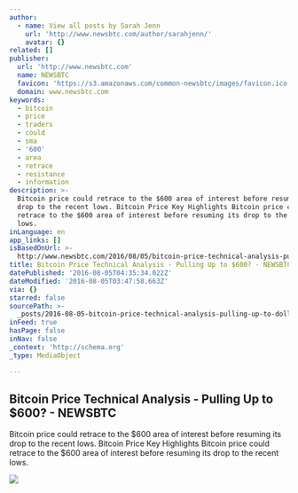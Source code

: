 ```yaml
---
author:
  - name: View all posts by Sarah Jenn
    url: 'http://www.newsbtc.com/author/sarahjenn/'
    avatar: {}
related: []
publisher:
  url: 'http://www.newsbtc.com'
  name: NEWSBTC
  favicon: 'https://s3.amazonaws.com/common-newsbtc/images/favicon.ico'
  domain: www.newsbtc.com
keywords:
  - bitcoin
  - price
  - traders
  - could
  - sma
  - '600'
  - area
  - retrace
  - resistance
  - information
description: >-
  Bitcoin price could retrace to the $600 area of interest before resuming its
  drop to the recent lows. Bitcoin Price Key Highlights Bitcoin price could
  retrace to the $600 area of interest before resuming its drop to the recent
  lows.
inLanguage: en
app_links: []
isBasedOnUrl: >-
  http://www.newsbtc.com/2016/08/05/bitcoin-price-technical-analysis-pulling-600/
title: Bitcoin Price Technical Analysis - Pulling Up to $600? - NEWSBTC
datePublished: '2016-08-05T04:35:34.022Z'
dateModified: '2016-08-05T03:47:58.663Z'
via: {}
starred: false
sourcePath: >-
  _posts/2016-08-05-bitcoin-price-technical-analysis-pulling-up-to-dollar600-new.md
inFeed: true
hasPage: false
inNav: false
_context: 'http://schema.org'
_type: MediaObject

---
```

<article style=""><h1>Bitcoin Price Technical Analysis - Pulling Up to $600? - NEWSBTC</h1><p>Bitcoin price could retrace to the $600 area of interest before resuming its drop to the recent lows. Bitcoin Price Key Highlights Bitcoin price could retrace to the $600 area of interest before resuming its drop to the recent lows.</p><img src="http://s3.amazonaws.com/main-newsbtc-images/2016/08/05041657/160805_bitcoin.png" /></article>